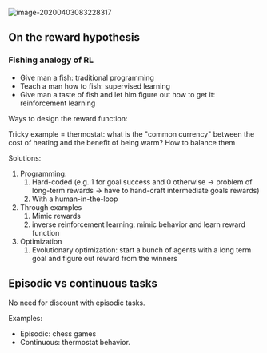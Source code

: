 ![image-20200403083228317](/Users/nicolasthiebaut/projects/reinforcement-learning-lecture-notes/Course1_IntroToRL/week_2_Markov_decision_processes/assets/image-20200403083228317.png)



## On the reward hypothesis

### Fishing analogy of RL

- Give man a fish: traditional programming
- Teach a man how to fish: supervised learning
- Give man a taste of fish and let him figure out how to get it: reinforcement learning

Ways to design the reward function:

Tricky example = thermostat: what is the "common currency" between the cost of heating and the benefit of being warm? How to balance them

Solutions:

1. Programming:
   1. Hard-coded (e.g. 1 for goal success and 0 otherwise → problem of long-term rewards → have to hand-craft intermediate goals rewards)
   2. With a human-in-the-loop
2. Through examples
   1. Mimic rewards
   2. inverse reinforcement learning: mimic behavior and learn reward function
3. Optimization
   1. Evolutionary optimization: start a bunch of agents with a long term goal and figure out reward from the winners



## Episodic vs continuous tasks

No need for discount with episodic tasks.

Examples:

- Episodic: chess games
- Continuous: thermostat behavior.

